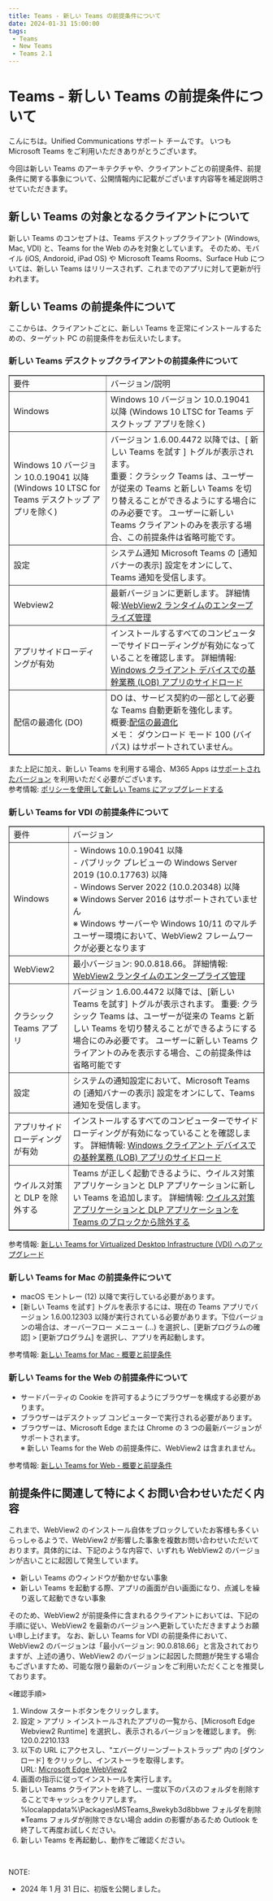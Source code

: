 ```yaml
---
title: Teams - 新しい Teams の前提条件について
date: 2024-01-31 15:00:00
tags:
 - Teams
 - New Teams
 - Teams 2.1
---
```

# Teams - 新しい Teams の前提条件について
こんにちは。Unified Communications サポート チームです。
いつも Microsoft Teams をご利用いただきありがとうございます。

今回は新しい Teams のアーキテクチャや、クライアントごとの前提条件、前提条件に関する事象について、公開情報内に記載がございます内容等を補足説明させていただきます。

## 新しい Teams の対象となるクライアントについて
新しい Teams のコンセプトは、Teams デスクトップクライアント (Windows, Mac, VDI) と、Teams for the Web のみを対象としています。
そのため、モバイル (iOS, Andoroid, iPad OS) や Microsoft Teams Rooms、Surface Hub については、新しい Teams はリリースされず、これまでのアプリに対して更新が行われます。

## 新しい Teams の前提条件について
ここからは、クライアントごとに、新しい Teams を正常にインストールするための、ターゲット PC の前提条件をお伝えいたします。
### 新しい Teams デスクトップクライアントの前提条件について
<table width="1000" border="1">
    <tr>
        <td>要件</td>
        <td>バージョン/説明</td>   
    </tr>
    <tr>
        <td>Windows</td>
        <td>Windows 10 バージョン 10.0.19041 以降 (Windows 10 LTSC for Teams デスクトップ アプリを除く)</td>
    </tr>
    <tr>
        <td>Windows 10 バージョン 10.0.19041 以降 (Windows 10 LTSC for Teams デスクトップ アプリを除く)</td>
        <td>バージョン 1.6.00.4472 以降では、[ 新しい Teams を試す ] トグルが表示されます。<br>重要：クラシック Teams は、ユーザーが従来の Teams と新しい Teams を切り替えることができるようにする場合にのみ必要です。 ユーザーに新しい Teams クライアントのみを表示する場合、この前提条件は省略可能です。</td>
    </tr>
    <tr>
        <td>設定</td>
        <td>システム通知 Microsoft Teams の [通知バナーの表示] 設定をオンにして、Teams 通知を受信します。</td>
    </tr>
    <tr>
        <td>Webview2</td>
        <td>最新バージョンに更新します。 詳細情報:<a href="https://learn.microsoft.com/ja-jp/microsoft-edge/webview2/concepts/enterprise" title="Title">WebView2 ランタイムのエンタープライズ管理</a></td>
    </tr>
    <tr>
        <td>アプリサイドローディングが有効</td>
        <td>インストールするすべてのコンピューターでサイドローディングが有効になっていることを確認します。 詳細情報: <a href="https://learn.microsoft.com/ja-jp/windows/application-management/sideload-apps-in-windows" title="Title"> Windows クライアント デバイスでの基幹業務 (LOB) アプリのサイドロード</a></td>
    </tr>
    <tr>
        <td>配信の最適化 (DO)</td>
        <td>DO は、サービス契約の一部として必要な Teams 自動更新を強化します。<br>概要:<a href="https://learn.microsoft.com/ja-jp/windows/deployment/do/waas-delivery-optimization" title="Title">配信の最適化</a>  <br>メモ： ダウンロード モード 100 (バイパス) はサポートされていません。</td>
    </tr>
</table>

また上記に加え、新しい Teams を利用する場合、M365 Apps は[サポートされたバージョン](https://learn.microsoft.com/ja-jp/officeupdates/update-history-microsoft365-apps-by-date#supported-versions) を利用いただく必要がございます。  
参考情報: [ポリシーを使用して新しい Teams にアップグレードする](https://learn.microsoft.com/ja-jp/microsoftteams/new-teams-deploy-using-policies?tabs=teams-admin-center)

### 新しい Teams for VDI の前提条件について
<table width="1000" border="1">
    <tr>
        <td>要件</td>
        <td>バージョン</td>   
    </tr>
    <tr>
        <td>Windows</td>
        <td>- Windows 10.0.19041 以降<br>- パブリック プレビューの Windows Server 2019 (10.0.17763) 以降<br>- Windows Server 2022 (10.0.20348) 以降<br>※ Windows Server 2016 はサポートされていません<br>※ Windows サーバーや Windows 10/11 のマルチユーザー環境において、WebView2 フレームワークが必要となります</td>
    </tr>
    <tr>
        <td>WebView2</td>
        <td>最小バージョン: 90.0.818.66。 詳細情報: <a href="https://learn.microsoft.com/ja-jp/microsoft-edge/webview2/concepts/enterprise" title="Title">WebView2 ランタイムのエンタープライズ管理</a></td>
    </tr>
    <tr>
        <td>クラシック Teams アプリ</td>
        <td>バージョン 1.6.00.4472 以降では、[新しい Teams を試す] トグルが表示されます。 重要: クラシック Teams は、ユーザーが従来の Teams と新しい Teams を切り替えることができるようにする場合にのみ必要です。 ユーザーに新しい Teams クライアントのみを表示する場合、この前提条件は省略可能です</td>
    </tr>
    <tr>
        <td>設定</td>
        <td>システムの通知設定において、Microsoft Teams の [通知バナーの表示] 設定をオンにして、Teams 通知を受信します。</a></td>
    </tr>
    <tr>
        <td>アプリサイドローディングが有効</td>
        <td>インストールするすべてのコンピューターでサイドローディングが有効になっていることを確認します。 詳細情報: <a href="https://learn.microsoft.com/ja-jp/windows/application-management/sideload-apps-in-windows" title="Title"> Windows クライアント デバイスでの基幹業務 (LOB) アプリのサイドロード</a></td>
    </tr>
    <tr>
        <td>ウイルス対策と DLP を除外する</td>
        <td>Teams が正しく起動できるように、ウイルス対策アプリケーションと DLP アプリケーションに新しい Teams を追加します。 詳細情報: <a href="https://learn.microsoft.com/ja-jp/microsoftteams/troubleshoot/teams-administration/include-exclude-teams-from-antivirus-dlp" title="Title"> ウイルス対策アプリケーションと DLP アプリケーションを Teams のブロックから除外する</a></td>
    </tr>
</table>

参考情報: [新しい Teams for Virtualized Desktop Infrastructure (VDI) へのアップグレード](https://learn.microsoft.com/ja-jp/microsoftteams/new-teams-vdi-requirements-deploy)

### 新しい Teams for Mac の前提条件について
- macOS モントレー (12) 以降で実行している必要があります。
- [新しい Teams を試す] トグルを表示するには、現在の Teams アプリでバージョン 1.6.00.12303 以降が実行されている必要があります。下位バージョンの場合は、オーバーフロー メニュー (...) を選択し、[更新プログラムの確認] > [更新プログラム] を選択し、アプリを再起動します。  

参考情報: [新しい Teams for Mac - 概要と前提条件](https://learn.microsoft.com/ja-jp/microsoftteams/new-teams-mac-install-prerequisites)

### 新しい Teams for the Web の前提条件について
- サードパーティの Cookie を許可するようにブラウザーを構成する必要があります。
- ブラウザーはデスクトップ コンピューターで実行される必要があります。
- ブラウザーは、Microsoft Edge または Chrome の 3 つの最新バージョンがサポートされます。  
※ 新しい Teams for the Web の前提条件に、WebView2 は含まれません。  

参考情報: [新しい Teams for Web - 概要と前提条件](https://learn.microsoft.com/ja-jp/microsoftteams/new-teams-web)
  
## 前提条件に関連して特によくお問い合わせいただく内容
これまで、WebView2 のインストール自体をブロックしていたお客様も多くいらっしゃるようで、WebView2 が影響した事象を複数お問い合わせいただいております。具体的には、下記のような内容で、いずれも WebView2 のバージョンが古いことに起因して発生しています。
- 新しい Teams のウィンドウが動かせない事象
- 新しい Teams を起動する際、アプリの画面が白い画面になり、点滅しを繰り返して起動できない事象

そのため、WebView2 が前提条件に含まれるクライアントにおいては、下記の手順に従い、WebView2 を最新のバージョンへ更新していただきますようお願い申し上げます。
なお、新しい Teams for VDI の前提条件において、WebView2 のバージョンは「最小バージョン: 90.0.818.66」と言及されておりますが、上述の通り、WebView2 のバージョンに起因した問題が発生する場合もございますため、可能な限り最新のバージョンをご利用いただくことを推奨しております。

<確認手順>
1. Window スタートボタンをクリックします。
2. 設定 > アプリ > インストールされたアプリの一覧から、[Microsoft Edge Webview2 Runtime] を選択し、表示されるバージョンを確認します。
   例: 120.0.2210.133
3. 以下の URL にアクセスし、"エバーグリーンブートストラップ" 内の [ダウンロード] をクリックし、インストーラを取得します。  
   URL: [Microsoft Edge WebView2](https://developer.microsoft.com/ja-jp/microsoft-edge/webview2/?form=MA13LH)
4. 画面の指示に従ってインストールを実行します。
5. 新しい Teams クライアントを終了し、一度以下のパスのフォルダを削除することでキャッシュをクリアします。
   %localappdata%\Packages\MSTeams_8wekyb3d8bbwe フォルダを削除
   ※Teams フォルダが削除できない場合 addin の影響があるため Outlook を終了して再度お試しください。
6. 新しい Teams を再起動し、動作をご確認ください。

<br />

NOTE:  
- 2024 年 1 月 31 日に、初版を公開しました。